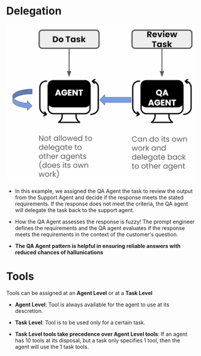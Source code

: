 # Delegation

![](./resources/delegation.png)

- In this example, we assigned the QA Agent the task to review the output from the Support Agent and decide if the response meets the stated requirements. If the response does not meet the criteria, the QA agent will delegate the task back to the support agent.

- How the QA Agent assesses the response is fuzzy! The prompt engineer defines the requirements and the QA agent evaluates if the response meets the requirements in the context of the customer's question.

- **The QA Agent pattern is helpful in ensuring reliable answers with reduced chances of hallunications**

# Tools

Tools can be assigned at an **Agent Level** or at a **Task Level**
- **Agent Level**: Tool is always available for the agent to use at its descretion.
- **Task Level**: Tool is to be used only for a certain task.

- **Task Level tools take precedence over Agent Level tools**: If an agent has 10 tools at its disposal, but a task only specifies 1 tool, then the agent will use the 1 task tools.

